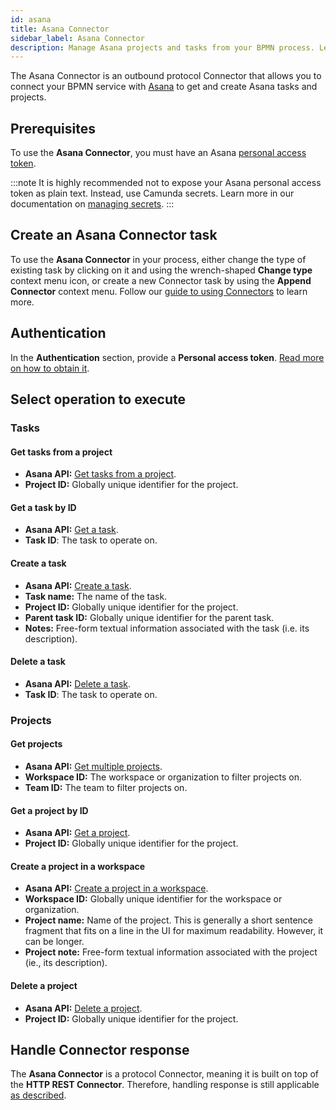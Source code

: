 ```yaml
---
id: asana
title: Asana Connector
sidebar_label: Asana Connector
description: Manage Asana projects and tasks from your BPMN process. Learn how to create an Asana Connector task, and get started.
---
```


The Asana Connector is an outbound protocol Connector that allows you to connect your BPMN service with [Asana](https://asana.com/) to get and create Asana tasks and projects.

## Prerequisites

To use the **Asana Connector**, you must have an Asana [personal access token](https://developers.asana.com/docs/personal-access-token).

:::note
It is highly recommended not to expose your Asana personal access token as plain text. Instead, use Camunda secrets. Learn more in our documentation on [managing secrets](/components/console/manage-clusters/manage-secrets.md).
:::

## Create an Asana Connector task

To use the **Asana Connector** in your process, either change the type of existing task by clicking on it and using
the wrench-shaped **Change type** context menu icon, or create a new Connector task by using the **Append Connector** context menu.
Follow our [guide to using Connectors](/components/connectors/use-connectors.md) to learn more.

## Authentication

In the **Authentication** section, provide a **Personal access token**. [Read more on how to obtain it](https://developers.asana.com/docs/personal-access-token).

## Select operation to execute

### Tasks

#### Get tasks from a project

- **Asana API:** [Get tasks from a project](https://developers.asana.com/reference/gettasksforproject).
- **Project ID:** Globally unique identifier for the project.

#### Get a task by ID

- **Asana API:** [Get a task](https://developers.asana.com/reference/gettask).
- **Task ID**: The task to operate on.

#### Create a task

- **Asana API:** [Create a task](https://developers.asana.com/reference/createtask).
- **Task name:** The name of the task.
- **Project ID:** Globally unique identifier for the project.
- **Parent task ID:** Globally unique identifier for the parent task.
- **Notes:** Free-form textual information associated with the task (i.e. its description).

#### Delete a task

- **Asana API:** [Delete a task](https://developers.asana.com/reference/deletetask).
- **Task ID**: The task to operate on.

### Projects

#### Get projects

- **Asana API:** [Get multiple projects](https://developers.asana.com/reference/getprojects).
- **Workspace ID:** The workspace or organization to filter projects on.
- **Team ID:** The team to filter projects on.

#### Get a project by ID

- **Asana API:** [Get a project](https://developers.asana.com/reference/getproject).
- **Project ID:** Globally unique identifier for the project.

#### Create a project in a workspace

- **Asana API:** [Create a project in a workspace](https://developers.asana.com/reference/createprojectforworkspace).
- **Workspace ID:** Globally unique identifier for the workspace or organization.
- **Project name:** Name of the project. This is generally a short sentence fragment that fits on a line in the UI for maximum readability. However, it can be longer.
- **Project note:** Free-form textual information associated with the project (ie., its description).

#### Delete a project

- **Asana API:** [Delete a project](https://developers.asana.com/reference/deleteproject).
- **Project ID:** Globally unique identifier for the project.

## Handle Connector response

The **Asana Connector** is a protocol Connector, meaning it is built on top of the **HTTP REST Connector**. Therefore,
handling response is still applicable [as described](/components/connectors/out-of-the-box-connectors/outbound/rest.md#response).
